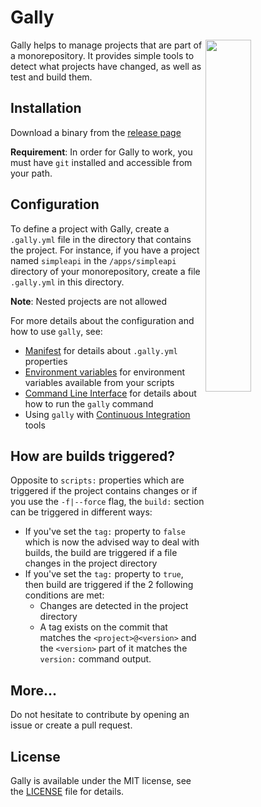 # Gally

<img align="right" src="https://user-images.githubusercontent.com/747/49454572-b0c3e600-f7e5-11e8-9be3-3feadfff1a52.jpeg" width="38%">

Gally helps to manage projects that are part of a monorepository. It provides
simple tools to detect what projects have changed, as well as test and build
them.

## Installation

Download a binary from the [release page](https://github.com/missena-corp/gally/releases)

**Requirement**: In order for Gally to work, you must have `git` installed
and accessible from your path.

## Configuration

To define a project with Gally, create a `.gally.yml` file in the directory
that contains the project. For instance, if you have a project named
`simpleapi` in the `/apps/simpleapi` directory of your monorepository, create
a file `.gally.yml` in this directory.

**Note**: Nested projects are not allowed

For more details about the configuration and how to use `gally`, see:

- [Manifest](docs/MANIFEST.md) for details about `.gally.yml` properties
- [Environment variables](docs/VARIABLES.md) for environment variables
  available from your scripts
- [Command Line Interface](docs/COMMAND.md) for details about how to run
  the `gally` command
- Using `gally` with [Continuous Integration](docs/CI.md) tools

## How are builds triggered?

Opposite to `scripts:` properties which are triggered if the project
contains changes or if you use the `-f|--force` flag, the `build:` section
can be triggered in different ways:

- If you've set the `tag:` property to `false` which is now the advised way
  to deal with builds, the build are triggered if a file changes in the
  project directory
- If you've set the `tag:` property to `true`, then build are triggered if
  the 2 following conditions are met:
  - Changes are detected in the project directory
  - A tag exists on the commit that matches the `<project>@<version>` and
    the `<version>` part of it matches the `version:` command output.

## More...

Do not hesitate to contribute by opening an issue or create a pull request.

## License

Gally is available under the MIT license, see the [LICENSE](LICENSE) file for
details.
